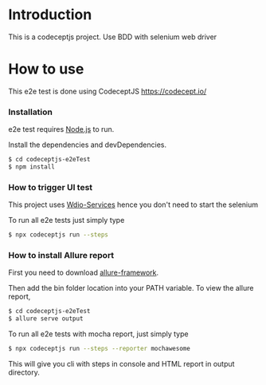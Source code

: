 # Introduction

This is a codeceptjs project. Use BDD with selenium web driver

# How to use

This e2e test is done using CodeceptJS https://codecept.io/

### Installation

e2e test requires [Node.js](https://nodejs.org/) to run.

Install the dependencies and devDependencies.

```sh
$ cd codeceptjs-e2eTest
$ npm install 
```

### How to trigger UI test

This project uses [Wdio-Services](https://codecept.io/plugins#wdio) hence you don't need to start the selenium

To run all e2e tests just simply type

```sh
$ npx codeceptjs run --steps
```

### How to install Allure report

First you need to download [allure-framework](https://github.com/allure-framework/allure2/releases).

Then add the bin folder location into your PATH variable.
To view the allure report,

```sh
$ cd codeceptjs-e2eTest
$ allure serve output
```

To run all e2e tests with mocha report, just simply type

```sh
$ npx codeceptjs run --steps --reporter mochawesome
```

This will give you cli with steps in console and HTML report in output directory.
